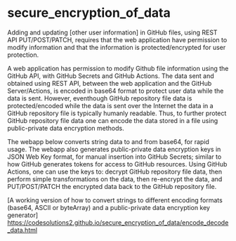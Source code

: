 # secure_encryption_of_data

Adding and updating [other user information] in GitHub files, using REST API PUT/POST/PATCH, requires that the web application have permission to modify information and that the information is protected/encrypted for user protection. 

A web application has permission to modify Github file information using the GitHub API, with GitHub Secrets and GitHub Actions. The data sent and obtained using REST API, between the web application and the GitHub Server/Actions, is encoded in base64 format to protect user data while the data is sent. However, eventhough GitHub repository file data is protected/encoded while the data is sent over the Internet the data in a GitHub repository file is typically humanly readable. Thus, to further protect GitHub repository file data one can encode the data stored in a file using public-private data encryption methods.

The webapp below converts string data to and from base64, for rapid usage. The webapp also generates public-private data encryption keys in JSON Web Key format, for manual insertion into GitHub Secrets; similar to how GitHub generates tokens for access to GitHub resources. Using GitHub Actions, one can use the keys to: decrypt GitHub repository file data, then perform simple transformations on the data, then re-encrypt the data, and PUT/POST/PATCH the encrypted data back to the GitHub repository file.

[A working version of how to convert strings to different encoding formats (base64, ASCII or byteArray) and a public-private data encryption key generator] https://codesolutions2.github.io/secure_encryption_of_data/encode_decode_data.html
